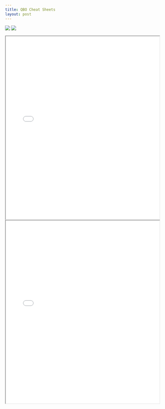 ```yaml
---
title: QBO Cheat Sheets
layout: post
---
```


![](/assets/qbo-cheat-sheet/test.webp)
![](/assets/qbo-cheat-sheet/davidpol_quickbooks.750.jpg)

<div class="pdf-container">
    <iframe src="/assets/qbo-cheat-sheet/quickbooks-online-basic-quick-reference.pdf#zoom=FitH" height="600" width="100%" allowFullScreen="true">
    </iframe>
</div>

<div class="pdf-container">
    <iframe src="/assets/qbo-cheat-sheet/QB_Shortcut_Keys.pdf#zoom=FitH" height="600" width="100%" allowFullScreen="true">
    </iframe>
</div>

